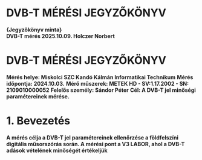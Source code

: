 # DVB-T MÉRÉSI JEGYZŐKÖNYV

**{Jegyzőkönyv minta}**     
**DVB-T mérés 2025.10.09. Holczer Norbert**

# DVB-T MÉRÉSI JEGYZŐKÖNYV
**Mérés helye: Miskolci SZC Kandó Kálmán Informatikai Technikum**
**Mérés időpontja: 2024.10.03.**
**Mérő műszerek: METEK HD - SV:1.17.2002 - SN: 2109010000052**
**Felelős személy: Sándor Péter**
**Cél: A DVB-T jel minőségi paramétereinek mérése.**

# 1. Bevezetés
**A mérés célja a DVB-T jel paramétereinek ellenőrzése a földfelszíni digitális műsorszórás során. A mérési pont a V3 LABOR, ahol a DVB-T adások vételének minőségét értékeljük**


